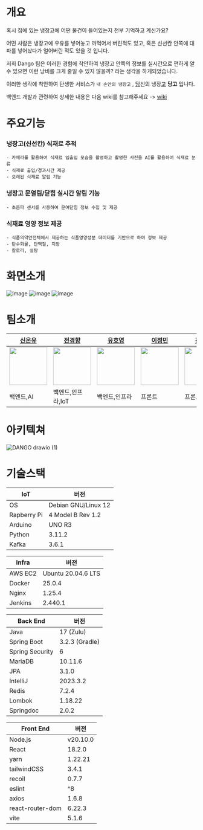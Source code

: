 
# 개요
혹시 집에 있는 냉장고에 어떤 물건이 들어있는지 전부 기억하고 계신가요?

어떤 사람은 냉장고에 우유를 넣어놓고 까먹어서 버린적도 있고, 혹은 신선칸 안쪽에 대파를 넣어놨다가 얼어버린 적도 있을 것 입니다.

저희 Dango 팀은 이러한 경험에 착안하여 냉장고 안쪽의 정보를 실시간으로 편하게 알 수 있으면 이런 낭비를 크게 줄일 수 있지 않을까? 라는 생각을 하게되었습니다.

이러한 생각에 착안하여 탄생한 서비스가 `내 손안의 냉장고` , <U>당</U>신의 냉장<U>고</U> **당고** 입니다.

백엔드 개발과 관련하여 상세한 내용은 다음 wiki를 참고해주세요 -> [wiki](https://github.com/SSAFY-DANGO/BackEnd/wiki)

# 주요기능

### 냉장고(신선칸) 식재료 추적

    - 카메라를 활용하여 식재료 입출입 모습을 촬영하고 촬영한 사진을 AI를 활용하여 식재료 분류
    - 식재료 출입/경과시간 제공
    - 오래된 식재료 알림 기능

### 냉장고 문열림/닫힘 실시간 알림 기능

    - 초음파 센서를 사용하여 문여닫힘 정보 수집 및 제공

### 식재료 영양 정보 제공

    - 식품의약안전체에서 제공하는 식품영양성분 데이터를 기반으로 하여 정보 제공
    - 탄수화물, 단백질, 지방
    - 칼로리, 설탕

# 화면소개

![image](https://github.com/SSAFY-DANGO/BackEnd/assets/42714724/82d08e64-b13f-45c2-abf2-71ca399b7fd8)
![image](https://github.com/SSAFY-DANGO/BackEnd/assets/42714724/e8d70ff5-495e-4fbe-b101-ec2cd131d66b)
![image](https://github.com/SSAFY-DANGO/BackEnd/assets/42714724/83b05b75-bd55-45ec-a1a6-abdb8b4ea957)


# 팀소개

|[신온유]([https://github.com/tlsdhsdb](https://github.com/tlsdhsdb))|[전경향]([https://github.com/HappyHyang](https://github.com/HappyHyang))|[유호영]([https://github.com/Monami123321](https://github.com/Monami123321))|[이정민]([https://github.com/dangalee](https://github.com/dangalee))|[전예은]([https://github.com/yeeunjeon789](https://github.com/yeeunjeon789))|
|---|---|---|---|---|
|<img style="width:100px" src = "https://avatars.githubusercontent.com/tlsdhsdb"/>|<img style="width:100px" src = "https://avatars.githubusercontent.com/HappyHyang"/>|<img style="width:100px" src = "https://avatars.githubusercontent.com/Monami123321"/>|<img style="width:100px" src = "https://avatars.githubusercontent.com/dangalee"/>|<img style="width:100px" src = "https://avatars.githubusercontent.com/yeeunjeon789"/>|
|백엔드,AI|백엔드,인프라,IoT|백엔드,인프라|프론트|프론트|

# 아키텍쳐

![DANGO drawio (1)](https://github.com/SSAFY-DANGO/BackEnd/assets/42714724/b97e3118-6d5b-4372-8f9d-564ceef5d18d)


# 기술스택

| IoT | 버전 |
| --- | --- |
| OS | Debian GNU/Linux 12 |
| Rapberry Pi | 4 Model B Rev 1.2 |
| Arduino | UNO R3 |
| Python | 3.11.2 |
| Kafka | 3.6.1 |

| Infra | 버전 |
| --- | --- |
| AWS EC2  | Ubuntu 20.04.6 LTS |
| Docker | 25.0.4 |
| Nginx | 1.25.4 |
| Jenkins | 2.440.1 |

| Back End | 버전 |
| --- | --- |
| Java | 17 (Zulu) |
| Spring Boot | 3.2.3 (Gradle) |
| Spring Security | 6 |
| MariaDB | 10.11.6 |
| JPA | 3.1.0 |
| IntelliJ | 2023.3.2 |
| Redis | 7.2.4 |
| Lombok | 1.18.22 |
| Springdoc | 2.0.2 |

| Front End | 버전 |
| --- | --- |
| Node.js  | v20.10.0 |
| React  | 18.2.0 |
| yarn  | 1.22.21 |
| tailwindCSS  | 3.4.1 |
| recoil | 0.7.7 |
| eslint  | ^8 |
| axios | 1.6.8 |
| react-router-dom | 6.22.3 |
| vite | 5.1.6 |



